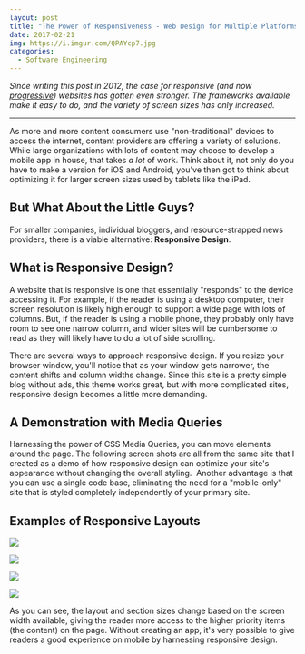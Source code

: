 ```yaml
---
layout: post
title: "The Power of Responsiveness - Web Design for Multiple Platforms"
date: 2017-02-21
img: https://i.imgur.com/QPAYcp7.jpg
categories:
  - Software Engineering
---
```

*Since writing this post in 2012, the case for responsive (and now [progressive](https://developers.google.com/web/progressive-web-apps/)) websites has gotten even stronger. The frameworks available make it easy to do, and the variety of screen sizes has only increased.*

-----

As more and more content consumers use "non-traditional" devices to access the internet, content providers are offering a variety of solutions. While large organizations with lots of content may choose to develop a mobile app in house, that takes _a lot_ of work. Think about it, not only do you have to make a version for iOS and Android, you've then got to think about optimizing it for larger screen sizes used by tablets like the iPad. 

## But What About the Little Guys?

For smaller companies, individual bloggers, and resource-strapped news providers, there is a viable alternative: **Responsive Design**. 

## What is Responsive Design?

A website that is responsive is one that essentially "responds" to the device accessing it. For example, if the reader is using a desktop computer, their screen resolution is likely high enough to support a wide page with lots of columns. But, if the reader is using a mobile phone, they probably only have room to see one narrow column, and wider sites will be cumbersome to read as they will likely have to do a lot of side scrolling. 

There are several ways to approach responsive design. If you resize your browser window, you'll notice that as your window gets narrower, the content shifts and column widths change. Since this site is a pretty simple blog without ads, this theme works great, but with more complicated sites, responsive design becomes a little more demanding. 

## A Demonstration with Media Queries

Harnessing the power of CSS Media Queries, you can move elements around the page. The following screen shots are all from the same site that I created as a demo of how responsive design can optimize your site's appearance without changing the overall styling.  Another advantage is that you can use a single code base, eliminating the need for a "mobile-only" site that is styled completely independently of your primary site.

## Examples of Responsive Layouts

![](https://i.imgur.com/WJBvAJo.jpg)

![](https://i.imgur.com/fMfDiZM.jpg)

![](https://i.imgur.com/QPAYcp7.jpg)

![](https://i.imgur.com/Yz8p7hE.jpg)

As you can see, the layout and section sizes change based on the screen width available, giving the reader more access to the higher priority items (the content) on the page. Without creating an app, it's very possible to give readers a good experience on mobile by harnessing responsive design.
